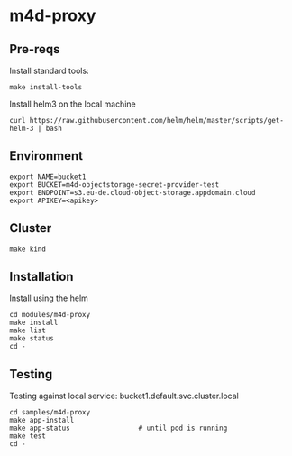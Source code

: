 # m4d-proxy

## Pre-reqs

Install standard tools:

```
make install-tools
```

Install helm3 on the local machine

```
curl https://raw.githubusercontent.com/helm/helm/master/scripts/get-helm-3 | bash
```

## Environment

```
export NAME=bucket1
export BUCKET=m4d-objectstorage-secret-provider-test
export ENDPOINT=s3.eu-de.cloud-object-storage.appdomain.cloud
export APIKEY=<apikey>
```

## Cluster

```
make kind
```

## Installation

Install using the helm
```
cd modules/m4d-proxy
make install
make list
make status
cd -
```

## Testing

Testing against local service: bucket1.default.svc.cluster.local

```
cd samples/m4d-proxy
make app-install
make app-status                 # until pod is running
make test
cd -
```

